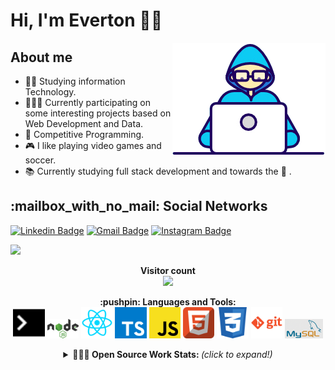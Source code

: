 # Hi, I'm Everton :man_technologist:

<img align="right" alt="GIF" src="https://github.com/evertonshow/evertonshow/blob/master/gifs/Developer.gif" />

## About me

- 👨‍🎓 Studying 
information Technology.
- 👨🏻‍💻  Currently participating on some interesting projects based on Web Development and Data.
- :blue_heart: Competitive Programming.
- :video_game: I like playing video games and soccer.
- 📚 Currently studying full stack development and towards the :rocket: .
 

 <p align="center"> 
  <h2>:mailbox_with_no_mail: Social Networks</h2>
  
  [![Linkedin Badge](https://img.shields.io/badge/-LinkedIn-blue?style=flat-square&logo=Linkedin&logoColor=white&link=https://www.linkedin.com/in/everton-souza-24101987/)](https://www.linkedin.com/in/everton-souza-24101987/)
  [![Gmail Badge](https://img.shields.io/badge/-Gmail-c14438?style=flat-square&logo=Gmail&logoColor=white&link=mailto:evertonfran1987@gmail.com)](mailto:evertonfran1987@gmail.com)
  [![Instagram Badge](https://img.shields.io/badge/-@dev.evertonshow-C13584?style=flat-square&labelColor=C13584&logo=instagram&logoColor=white&link=https://www.instagram.com/everton_showw/)](https://www.instagram.com/everton_showw/)
  
  <a aria-label="Completed" href="https://app.rocketseat.com.br/me/everton-souza">
    <img width="40%" src="https://img.shields.io/badge/Profile%20RocketSeat-GoStack%2013.0-8257E5?logo=data:image/png;base64,iVBORw0KGgoAAAANSUhEUgAAABAAAAAQCAMAAAAoLQ9TAAAALVBMVEVHcExxWsF0XMJzXMJxWcFsUsD///9jRrzY0u6Xh9Gsn9n39fyMecy0qd2bjNJWBT0WAAAABHRSTlMA2Do606wF2QAAAGlJREFUGJVdj1cWwCAIBLEsRU3uf9xobDH8+GZwUYi8i6ucJwrxKE+7D0G9Q4vlYqtmCSjndr4CgCgzlyFgfKfKCVO0LrPKjmiqMxGXkJwNnXskqWG+1oSM+BSwD8f29YLNjvx/OQrn+g99oQSoNmt3PgAAAABJRU5ErkJggg=="></img>
  </a>
  
</p>
 
 <p align="center"> 
  <b>Visitor count</b><br>
  <img width="40%" src="https://profile-counter.glitch.me/evertonshow/count.svg" />
</p>

  <p align="center">
  <b>:pushpin: Languages and Tools: </b>
  <br />

  <!-- ### Languages and Tools: -->
 
  <span title="Terminal">
  <img alt="Terminal" width="10%" src="https://raw.githubusercontent.com/evertonshow/evertonshow/master/icons/terminal.svg"/>
  </span>
  <span title="NodeJS">
  <img alt="NodeJS" width="10%" src="https://raw.githubusercontent.com/evertonshow/evertonshow/master/icons/nodejs.svg"/>
  </span>
  <span title="React">
  <img alt="React" width="10%" src="https://raw.githubusercontent.com/evertonshow/evertonshow/master/icons/react.svg"/>
  </span>
  <span title="Typescript">
  <img alt="Typescript" width="10%" src="https://raw.githubusercontent.com/evertonshow/evertonshow/master/icons/typescript.svg"/>
  </span>
  <span title="Javascript">
  <img alt="Javascript" width="10%" src="https://raw.githubusercontent.com/evertonshow/evertonshow/master/icons/javascript.svg"/>
  </span>
  <span title="HTML">
  <img alt="HTML" width="10%" src="https://raw.githubusercontent.com/evertonshow/evertonshow/master/icons/html.svg"/>
  </span>
  <span title="CSS">
  <img alt="CSS" width="10%" src="https://raw.githubusercontent.com/evertonshow/evertonshow/master/icons/css.svg"/>
  </span>
  <span title="Git">
  <img alt="Git" width="10%" src="https://raw.githubusercontent.com/evertonshow/evertonshow/master/icons/git.svg"/>
  </span>
  <span title="MySQL" >
  <img  src="https://github.com/EvertonPI/EvertonPI/blob/main/mysql.gif" alt="mysql" width='12%'  />
  </span>
 
  <br />
</div>

<details align="center">
  <summary> <b> 👨🏻‍💻 Open Source Work Stats: </b> <i>(click to expand!)</i> </summary>
  <br />
  <p width="80%">
    <img width="45%" align="left" src="https://github-readme-stats.vercel.app/api/top-langs/?username=evertonshow&layout=compact&hide=html,jupyter%20notebook&theme=radical" alt="evertonshow" />
    <img width="50%" align="right" src="https://github-readme-stats.vercel.app/api?username=evertonshow&show_icons=true&theme=dark&count_private=true&hide=contribs,issues&include_all_commits=true" alt="evertonshow" />
  </p>
</details>
